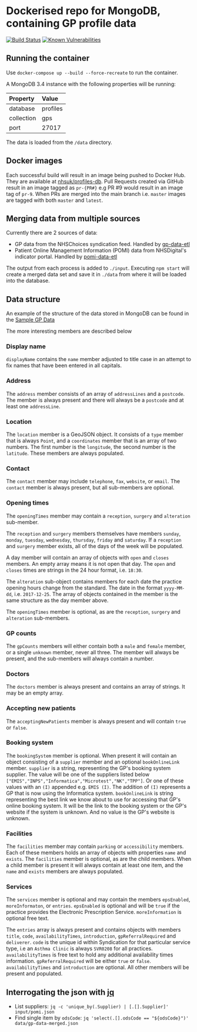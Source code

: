 # Dockerised repo for MongoDB, containing GP profile data

[![Build Status](https://travis-ci.org/nhsuk/profiles-db.svg?branch=master)](https://travis-ci.org/nhsuk/profiles-db)
[![Known Vulnerabilities](https://snyk.io/test/github/nhsuk/profiles-db/badge.svg)](https://snyk.io/test/github/nhsuk/profiles-db)

## Running the container

Use `docker-compose up --build --force-recreate` to run the container.

A MongoDB 3.4 instance with the following properties will be running:

| Property   | Value        |
|:-----------|:-------------|
| database   | profiles     |
| collection | gps          |
| port       | 27017        |

The data is loaded from the `/data` directory.

## Docker images

Each successful build will result in an image being pushed to Docker Hub. They are available at [nhsuk/profiles-db](https://hub.docker.com/r/nhsuk/profiles-db/). Pull Requests created via GitHub result in an image tagged as `pr-{PR#}` e.g PR #9 would result in an image tag of `pr-9`.
When PRs are merged into the main branch i.e. `master` images are tagged with both `master` and `latest`.

## Merging data from multiple sources

Currently there are 2 sources of data:
* GP data from the NHSChoices syndication feed. Handled by [gp-data-etl](https://github.com/nhsuk/gp-data-etl)
* Patient Online Management Information (POMI) data from NHSDigital's indicator portal. Handled by [pomi-data-etl](https://github.com/nhsuk/pomi-data-etl)

The output from each process is added to `./input`. Executing `npm start` will create a merged data set and save it in `./data` from where it will be loaded into the database.

## Data structure

An example of the structure of the data stored in MongoDB can be found in the [Sample GP Data](sample-gp-data.json)

The more interesting members are described below

### Display name

`displayName` contains the `name` member  adjusted to title case in an attempt to fix names that have been entered in all capitals.

### Address

The `address` member consists of an array of `addressLines` and a `postcode`. The member is always present and there will always be a `postcode` and at least one `addressLine`.

### Location

The `location` member is a GeoJSON object. It consists of a `type` member that is always `Point`, and a `coordinates` member that is an array of two numbers.
The first number is the `longitude`, the second number is the `latitude`. These members are always populated.

### Contact

The `contact` member may include `telephone`, `fax`, `website`, or `email`. The `contact` member is always present, but all sub-members are optional.

### Opening times

The `openingTimes` member may contain a `reception`, `surgery` and `alteration` sub-member.

The `reception` and `surgery` members themselves have members `sunday`, `monday`, `tuesday`, `wednesday`, `thursday`, `friday` and `saturday`. If a `reception` and `surgery` member exists, all of the days of the week will be populated.

A day member will contain an array of objects with `open` and `closes` members. An empty array means it is not open that day. The `open` and `closes` times are strings in the 24 hour format, i.e. `18:30`.

The `alteration` sub-object contains members for each date the practice opening hours change from the standard. The date in the format `yyyy-MM-dd`, i.e. `2017-12-25`. The array of objects contained in the member is the same structure as the day member above.

The `openingTimes` member is optional, as are the `reception`, `surgery` and `alteration` sub-members.

### GP counts

The `gpCounts` members will either contain both a `male` and `female` member, or a single `unknown` member, never all three. The member will always be present, and the sub-members will always contain a number.

### Doctors

The `doctors` member is always present and contains an array of strings. It may be an empty array.

### Accepting new patients

The `acceptingNewPatients` member is always present and will contain `true` or `false`.

### Booking system

The `bookingSystem` member is optional. When present it will contain an object
consisting of a `supplier` member and an optional `bookOnlineLink` member.
`supplier` is a string, representing the GP's booking system supplier. The
value will be one of the suppliers listed below
`["EMIS","INPS","Informatica","Microtest","NK","TPP"]`. Or one of these values
with an `(I)` appended e.g. `EMIS (I)`. The addition of `(I)` represents a GP
that is now using the Informatica system.
`bookOnlineLink` is  string representing the best link we know about to use for
accessing that GP's online booking system. It will be the link to the booking
system or the GP's website if the system is unknown. And no value is the GP's
website is unknown.

### Facilities

The `facilities` member may contain `parking` or `accessibility` members. Each of these members holds an array of objects with properties `name` and `exists`.
The `facilities` member is optional, as are the child members. When a child member is present it will always contain at least one item, and the `name` and `exists` members are always populated.

### Services

The `services` member is optional and may contain the members `epsEnabled`, `moreInformaton`, or `entries`. 
`epsEnabled` is optional and will be `true` if the practice provides the Electronic Prescription Service.
`moreInformation` is optional free text.

The `entries` array is always present and contains objects with members `title`, `code`, `availabilityTimes`, `introduction`, `gpReferralRequired` and `deliverer`. 
`code` is the unique id within Syndication for that particular service type, i.e an `Asthma Clinic` is always `SVR0208` for all practices.
`availabilityTimes` is free text to hold any additional availability times information.
`gpReferralRequired` will be either `true` or `false`. 
`availabilityTimes` and `introduction` are optional.
All other members will be present and populated.

## Interrogating the json with [jq](https://stedolan.github.io/jq/)

* List suppliers: `jq -c 'unique_by(.Supplier) | [.[].Supplier]' input/pomi.json`
* Find single item by `odsCode`: `jq 'select(.[].odsCode == "${odsCode}")' data/gp-data-merged.json`
